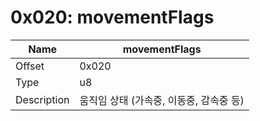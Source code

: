 # 0x020: movementFlags

| Name | movementFlags |
| ----| ------------ |
| Offset | 0x020 |
| Type | u8 |
| Description | 움직임 상태 (가속중, 이동중, 감속중 등) |<br>

